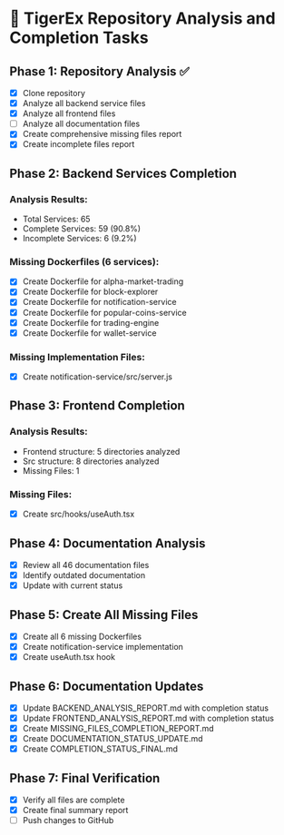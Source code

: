 # 🎯 TigerEx Repository Analysis and Completion Tasks

## Phase 1: Repository Analysis ✅
- [x] Clone repository
- [x] Analyze all backend service files
- [x] Analyze all frontend files
- [ ] Analyze all documentation files
- [x] Create comprehensive missing files report
- [x] Create incomplete files report

## Phase 2: Backend Services Completion
### Analysis Results:
- Total Services: 65
- Complete Services: 59 (90.8%)
- Incomplete Services: 6 (9.2%)

### Missing Dockerfiles (6 services):
- [x] Create Dockerfile for alpha-market-trading
- [x] Create Dockerfile for block-explorer
- [x] Create Dockerfile for notification-service
- [x] Create Dockerfile for popular-coins-service
- [x] Create Dockerfile for trading-engine
- [x] Create Dockerfile for wallet-service

### Missing Implementation Files:
- [x] Create notification-service/src/server.js

## Phase 3: Frontend Completion
### Analysis Results:
- Frontend structure: 5 directories analyzed
- Src structure: 8 directories analyzed
- Missing Files: 1

### Missing Files:
- [x] Create src/hooks/useAuth.tsx

## Phase 4: Documentation Analysis
- [x] Review all 46 documentation files
- [x] Identify outdated documentation
- [x] Update with current status

## Phase 5: Create All Missing Files
- [x] Create all 6 missing Dockerfiles
- [x] Create notification-service implementation
- [x] Create useAuth.tsx hook

## Phase 6: Documentation Updates
- [x] Update BACKEND_ANALYSIS_REPORT.md with completion status
- [x] Update FRONTEND_ANALYSIS_REPORT.md with completion status
- [x] Create MISSING_FILES_COMPLETION_REPORT.md
- [x] Create DOCUMENTATION_STATUS_UPDATE.md
- [x] Create COMPLETION_STATUS_FINAL.md

## Phase 7: Final Verification
- [x] Verify all files are complete
- [x] Create final summary report
- [ ] Push changes to GitHub